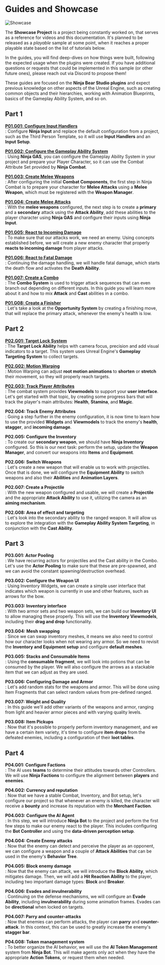 # Guides and Showcase 

<img src="sc_banner_01.png" alt="Showcase"/>

The **Showcase Project** is a project being constantly worked on, that serves as a reference for videos and this documentation.
It's planned to be released as a _playable_ sample at some point, when it reaches a proper playable state based on the
list of tutorials below.

In the guides, you will find deep-dives on how things were built, following the expected usage when the plugins were
created. If you have additional questions or requests that could be implemented in this sample (or other future ones),
please reach out via Discord to propose them!

These guides are focused on the **Ninja Bear Studio plugins** and expect previous knowledge on other aspects of the 
Unreal Engine, such as creating common objects and their hierarchies, working with Animation Blueprints, basics of the
Gameplay Ability System, and so on.

## Part 1

**[P01.G01: Configure Input Handlers](p01g01_configure_inputs.md)**  
: Configure **Ninja Input** and replace the default configuration from a project, such as the Third Person Template, so 
it will use **Input Handlers** and an **Input Setup**.

**[P01.G02: Configure the Gameplay Ability System](p01g02_configure_gas.md)**  
: Using **Ninja GAS**, you can configure the Gameplay Ability System in your project and prepare your Player Character, 
so it can use the Combat Attribute Set provided by **Ninja Combat**.

**[P01.G03: Create Melee Weapons](p01g03_create_melee_weapons.md)**  
: After configuring the initial **Combat Components**, the first step in Ninja Combat is to prepare your character for 
**Melee Attacks** using a **Melee Weapon**, which must be registered with the **Weapon Manager**.

**[P01.G04: Create Melee Attacks](p01g04_create_melee_attacks.md)**  
: With the **melee weapons** configured, the next step is to create a **primary** and a **secondary** attack using the
**Attack Ability**, add these abilities to the player character using **Ninja GAS** and configure their inputs using
**Ninja Input**.

**[P01.G05: React to Incoming Damage](p01g05_react_to_player_damage.md)**  
: To make sure that our attacks work, we need an enemy. Using concepts established before, we will create a new enemy 
character that properly **reacts to incoming damage** from player attacks.

**[P01.G06: React to Fatal Damage](p01g06_react_to_fatal_damage.md)**  
: Continuing the damage handling, we will handle fatal damage, which starts the death flow and activates the 
**Death Ability**.

**[P01.G07: Create a Combo](p01g07_create_primary_combo.md)**  
: The **Combo System** is used to trigger attack sequences that can even branch out depending on different inputs. In 
this guide you will learn more about it and how to mix **Attack** and **Cast** abilities in a combo.

**[P01.G08: Create a Finisher](p01g08_create_finisher.md)**  
: Let's take a look at the **Opportunity System** by creating a finishing move, that will replace the primary attack, 
whenever the enemy's health is low.

## Part 2

**[P02.G01: Target Lock System](p02g01_target_lock.md)**  
: The **Target Lock Ability** helps with camera focus, precision and add visual indicators to a target. This system uses 
Unreal Engine's **Gameplay Targeting System** to collect targets.

**[P02.G02: Motion Warping](p02g02_motion_warping.md)**  
: Motion Warping can adjust **root motion animations** to **shorten** or **stretch** their movement, so they will 
properly reach targets. 

**[P02.G03: Track Player Attributes](p02g03_player_attributes.md)**  
: The combat system provides **Viewmodels** to support your **user interface**. Let's get started with that topic, by
creating some progress bars that will track the player's main attributes: **Health**, **Stamina**, and **Magic**.

**P02.G04: Track Enemy Attributes**  
: Going a step further in the enemy configuration, it is now time to learn how to use the provided **Widgets** and
**Viewmodels** to track the enemy's **health**, **stagger**, and **incoming damage**.

**P02.G05: Configure the Inventory**  
: To create our **secondary weapon**, we should have **Ninja Inventory** configured. So this is our next task: perform the 
setup, update the **Weapon Manager**, and convert our weapons into **Items** and **Equipment**.

**P02.G06: Switch Weapons**  
: Let's create a new weapon that will enable us to work with projectiles. Once that is done, we will configure the 
**Equipment Ability** to switch weapons and also their **Abilities** and **Animation Layers**.

**P02.G07: Create a Projectile**  
: With the new weapon configured and usable, we will create a **Projectile** and the appropriate **Attack Ability** to use 
it, utilizing the camera as an **aiming mechanism**.

**P02.G08: Area of effect and targeting**  
: Let's look into the secondary ability to the ranged weapon. It will allow us to explore the integration with the **Gameplay
Ability System Targeting**, in conjunction with the **Cast Ability**.

## Part 3

**P03.G01: Actor Pooling**  
: We have recurring actors for projectiles and the Cast ability in the Combo. Let's use the **Actor Pooling** to make sure
that these are pre-spawned, and we can avoid the constant spawning/destruction overhead.

**P03.G02: Configure the Weapon UI**  
: Using Inventory Widgets, we can create a simple user interface that indicates which weapon is currently in use and
other features, such as arrows for the bow.

**P03.G03: Inventory interface**  
: With two armor sets and two weapon sets, we can build our **Inventory UI** to allow managing these properly. This will
use the **Inventory Viewmodels**, including their **drag and drop** functionality.

**P03.G04: Mesh swapping**  
: Since we can swap inventory meshes, it means we also need to control how our character looks when not wearing any armor.
So we need to revisit the **Inventory and Equipment setup** and configure **default meshes**.

**P03.G05: Stacks and Consumable Items**  
: Using the **consumable fragment**, we will look into potions that can be consumed by the player. We will also configure
the arrows as a stackable item that we can adjust as they are used.

**P03.G06: Configuring Damage and Armor**  
: Let's add random stats for the weapons and armor. This will be done using Item Fragments that can select random values
from pre-defined ranged.

**P03.G07: Weight and Quality**  
: In this guide we'll add other variants of the weapons and armor, ranging from light and heavier armor pieces and with
varying quality levels.

**P03.G08: Item Pickups**  
: Now that it's possible to properly perform inventory management, and we have a certain item variety, it's time to
configure **item drops** from the defeated enemies, including a configuration of their **loot tables**.

## Part 4

**P04.G01: Configure Factions**  
: The AI uses **teams** to determine their attitudes towards other Controllers. We will use **Ninja Factions** to configure
the alignment between **players** and **enemies**.

**P04.G02: Currency and reputation**  
: Now that we have a stable Combat, Inventory, and Bot setup, let's configure our project so that whenever an enemy is
killed, the character will receive a **bounty** and increase its reputation with the **Merchant Faction**.

**P04.G03: Configure the AI Agent**  
: In this step, we will introduce **Ninja Bot** to the project and perform the first few steps to make our enemy react to
the player. This includes configuring the **Bot Controller** and using the **data-driven perception setup**.

**P04.G04: Create Enemy attacks**  
: Now that the enemy can detect and perceive the player as an opponent, we can configure a weapon and a couple of **Attack
Abilities** that can be used in the enemy's **Behavior Tree**.

**P04.G05: Block enemy damage**  
: Now that the enemy can attack, we will introduce the **Block Ability**, which mitigates damage. Then, we will add a **Hit
Reaction Ability** to the player, including two important damage types: **Block** and **Breaker**.

**P04.G06: Evades and invulnerability**  
: Continuing on the defense mechanisms, we will configure an **Evade Ability**, including **invulnerability** during some 
animation frames. Evades can be **directional** when locked on targets.

**P04.G07: Parry and counter-attacks**  
: Now that enemies can perform attacks, the player can **parry** and **counter-attack**. In this context, this can be used 
to greatly increase the enemy's **stagger bar**.

**P04.G08: Token management system**  
: To better organize the AI behavior, we will use the **AI Token Management** system from **Ninja Bot**. This will make 
agents only act when they have the appropriate **Action Tokens**, or request them when needed.

